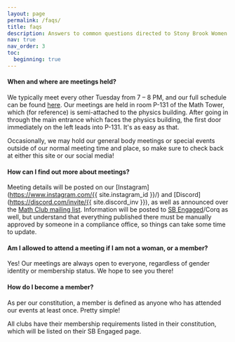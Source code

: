 ```yaml
---
layout: page
permalink: /faqs/
title: faqs
description: Answers to common questions directed to Stony Brook Women in Math or other clubs.
nav: true
nav_order: 3
toc:
  beginning: true
---
```


#### When and where are meetings held?

We typically meet every other Tuesday from 7 – 8 PM, and our full schedule can be found [here](/schedule/). Our meetings are held in room P-131 of the Math Tower, which (for reference) is semi-attached to the physics building. After going in through the main entrance which faces the physics building, the first door immediately on the left leads into P-131. It's as easy as that.

Occasionally, we may hold our general body meetings or special events outside of our normal meeting time and place, so make sure to check back at either this site or our social media!

#### How can I find out more about meetings?

Meeting details will be posted on our [Instagram](https://www.instagram.com/{{ site.instagram_id }}/) and [Discord](https://discord.com/invite/{{ site.discord_inv }}), as well as announced over the [Math Club mailing list](https://you.stonybrook.edu/mathclub/contact-us/). Information will be posted to [SB Engaged](https://stonybrook.campuslabs.com/engage/organization/awmstudentchapter)/Corq as well, but understand that everything published there must be manually approved by someone in a compliance office, so things can take some time to update.

#### Am I allowed to attend a meeting if I am not a woman, or a member?

Yes! Our meetings are always open to everyone, regardless of gender identity or membership status. We hope to see you there!

#### How do I become a member?

As per our constitution, a member is defined as anyone who has attended our events at least once. Pretty simple!

All clubs have their membership requirements listed in their constitution, which will be listed on their SB Engaged page.
